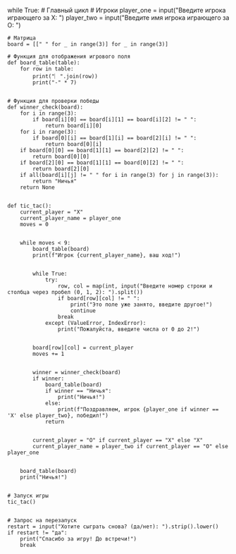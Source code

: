 while True:  # Главный цикл
    # Игроки
    player_one = input("Введите игрока играющего за Х: ")
    player_two = input("Введите имя игрока играющего за О: ")


    # Матрица
    board = [[" " for _ in range(3)] for _ in range(3)]

    # Функция для отображения игрового поля
    def board_table(table):
        for row in table:
            print("︳".join(row))
            print("-" * 7)


    # Функция для проверки победы
    def winner_check(board):
        for i in range(3):
            if board[i][0] == board[i][1] == board[i][2] != " ":
                return board[i][0]
        for i in range(3):
            if board[0][i] == board[1][i] == board[2][i] != " ":
                return board[0][i]
        if board[0][0] == board[1][1] == board[2][2] != " ":
            return board[0][0]
        if board[2][0] == board[1][1] == board[0][2] != " ":
            return board[2][0]
        if all(board[i][j] != " " for i in range(3) for j in range(3)):
            return "Ничья"
        return None


    def tic_tac():
        current_player = "X"
        current_player_name = player_one
        moves = 0


        while moves < 9:
            board_table(board)
            print(f"Игрок {current_player_name}, ваш ход!")


            while True:
                try:
                    row, col = map(int, input("Введите номер строки и столбца через пробел (0, 1, 2): ").split())
                    if board[row][col] != " ":
                        print("Это поле уже занято, введите другое!")
                        continue
                    break
                except (ValueError, IndexError):
                    print("Пожалуйста, введите числа от 0 до 2!")


            board[row][col] = current_player
            moves += 1


            winner = winner_check(board)
            if winner:
                board_table(board)
                if winner == "Ничья":
                    print("Ничья!")
                else:
                    print(f"Поздравляем, игрок {player_one if winner == 'X' else player_two}, победил!")
                return


            current_player = "O" if current_player == "X" else "X"
            current_player_name = player_two if current_player == "O" else player_one


        board_table(board)
        print("Ничья!")


    # Запуск игры
    tic_tac()


    # Запрос на перезапуск
    restart = input("Хотите сыграть снова? (да/нет): ").strip().lower()
    if restart != "да":
        print("Спасибо за игру! До встречи!")
        break
